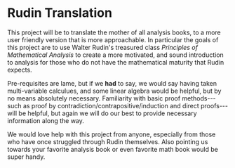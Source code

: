 # Rudin Translation

This project will be to translate the mother of all analysis books, to a more
user friendly version that is more approachable. In particular the goals of
this project are to use Walter Rudin's treasured class _Principles of
Mathematical Analysis_ to create a more motivated, and sound introduction to
analysis for those who do not have the mathematical maturity that Rudin expects.

Pre-requisites are lame, but if we **had** to say, we would say having taken
multi-variable calculues, and some linear algebra would be helpful, but by no
means absolutely necessary. Familiarity with basic proof methods---such as
proof by contradiction/contrapositive/induction and direct proofs--- will be
helpful, but again we will do our best to provide necessary information along
the way.

We would love help with this project from anyone, especially from those who have
once struggled through Rudin themselves. Also pointing us towards your favorite
analysis book or even favorite math book would be super handy.
